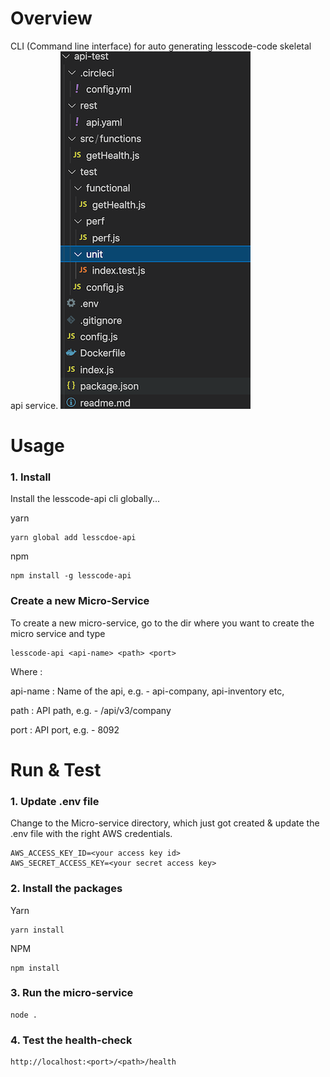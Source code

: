 # Overview
CLI (Command line interface) for auto generating lesscode-code skeletal api service.
![lesscode-dir.png](lesscode-dir.png)

# Usage
### 1. Install 

Install the lesscode-api cli globally...

yarn
```
yarn global add lesscdoe-api
```

npm
```
npm install -g lesscode-api
```

### Create  a new Micro-Service

To create a new micro-service, go to the dir where you want to create the micro service and type

```
lesscode-api <api-name> <path> <port>
```
Where :

api-name : Name of the api, e.g. - api-company, api-inventory etc,

path : API path, e.g. - /api/v3/company

port : API port, e.g. - 8092

# Run & Test
### 1. Update .env file
Change to the Micro-service directory, which just got created & update the .env file with the right AWS credentials.
```
AWS_ACCESS_KEY_ID=<your access key id> 
AWS_SECRET_ACCESS_KEY=<your secret access key>
```
### 2. Install the packages
Yarn
```
yarn install
```

NPM
```
npm install
```

### 3. Run the micro-service
```
node .
```

### 4. Test the health-check
```
http://localhost:<port>/<path>/health
```




